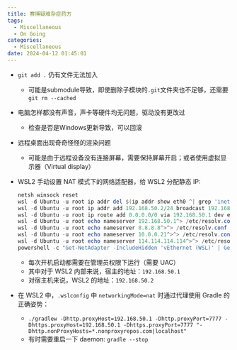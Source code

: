 ```yaml
---
title: 赛博疑难杂症药方
tags:
  - Miscellaneous
  - On Going
categories:
  - Miscellaneous
date: 2024-04-12 01:45:01
---
```



- `git add .` 仍有文件无法加入
  - 可能是submodule导致，即使删除子模块的`.git`文件夹也不足够，还需要`git rm --cached`
- 电脑怎样都没有声音，声卡等硬件均无问题，驱动没有更改过
  - 检查是否是Windows更新导致，可以回滚
- 远程桌面出现奇奇怪怪的渲染问题
  - 可能是由于远程设备没有连接屏幕，需要保持屏幕开启；或者使用虚拟显示器（Virtual display）
- WSL2 手动设置 NAT 模式下的网络适配器，给 WSL2 分配静态 IP:

  ```powershell
  netsh winsock reset
  wsl -d Ubuntu -u root ip addr del $(ip addr show eth0 ^| grep 'inet\b' ^| awk '{print $2}' ^| head -n 1) dev eth0
  wsl -d Ubuntu -u root ip addr add 192.168.50.2/24 broadcast 192.168.50.255 dev eth0
  wsl -d Ubuntu -u root ip route add 0.0.0.0/0 via 192.168.50.1 dev eth0
  wsl -d Ubuntu -u root echo nameserver 192.168.50.1^> /etc/resolv.conf
  wsl -d Ubuntu -u root echo nameserver 8.8.8.8^>^> /etc/resolv.conf
  wsl -d Ubuntu -u root echo nameserver 10.0.0.21^>^> /etc/resolv.conf
  wsl -d Ubuntu -u root echo nameserver 114.114.114.114^>^> /etc/resolv.conf
  powershell -c "Get-NetAdapter -IncludeHidden 'vEthernet (WSL)' | Get-NetIPAddress | Remove-NetIPAddress -Confirm:$False; New-NetIPAddress -IPAddress 192.168.50.1 -PrefixLength 24 -InterfaceAlias 'vEthernet (WSL)'; Get-NetNat | ? Name -Eq WSLNat | Remove-NetNat -Confirm:$False; New-NetNat -Name WSLNat -InternalIPInterfaceAddressPrefix 192.168.50.0/24;"
  ```
  
  - 每次开机启动都需要在管理员权限下运行（需要 UAC）
  - 其中对于 WSL2 内部来说，宿主的地址：`192.168.50.1`
  - 对宿主机来说，WSL2 的地址：`192.168.50.2`
- 在 WSL2 中，`.wslconfig` 中 `networkingMode=nat` 时通过代理使用 Gradle 的正确姿势：
  - `./gradlew -Dhttp.proxyHost=192.168.50.1 -Dhttp.proxyPort=7777 -Dhttps.proxyHost=192.168.50.1 -Dhttps.proxyPort=7777 "-Dhttp.nonProxyHosts=*.nonproxyrepos.com|localhost"`
  - 有时需要重启一下 daemon: `gradle --stop`
